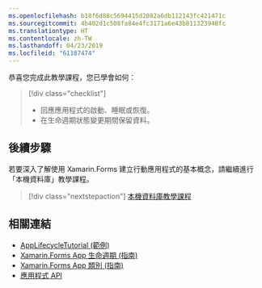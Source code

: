 ```yaml
---
ms.openlocfilehash: b18f6d88c5694415d2082a6db112143fc421471c
ms.sourcegitcommit: 4b402d1c508fa84e4fc3171a6e43b811323948fc
ms.translationtype: HT
ms.contentlocale: zh-TW
ms.lasthandoff: 04/23/2019
ms.locfileid: "61187474"
---
```

恭喜您完成此教學課程，您已學會如何：

> [!div class="checklist"]
> - 回應應用程式的啟動、睡眠或恢復。
> - 在生命週期狀態變更期間保留資料。

## <a name="next-steps"></a>後續步驟

若要深入了解使用 Xamarin.Forms 建立行動應用程式的基本概念，請繼續進行「本機資料庫」教學課程。

> [!div class="nextstepaction"]
> [本機資料庫教學課程](~/get-started/tutorials/local-database/index.yml)

## <a name="related-links"></a>相關連結

- [AppLifecycleTutorial (範例)](https://developer.xamarin.com/samples/xamarin-forms/GetStarted/Tutorials/AppLifecycleTutorial)
- [Xamarin.Forms App 生命週期 (指南)](~/xamarin-forms/app-fundamentals/app-lifecycle.md)
- [Xamarin.Forms App 類別 (指南)](~/xamarin-forms/app-fundamentals/application-class.md)
- [應用程式 API](xref:Xamarin.Forms.Application)
